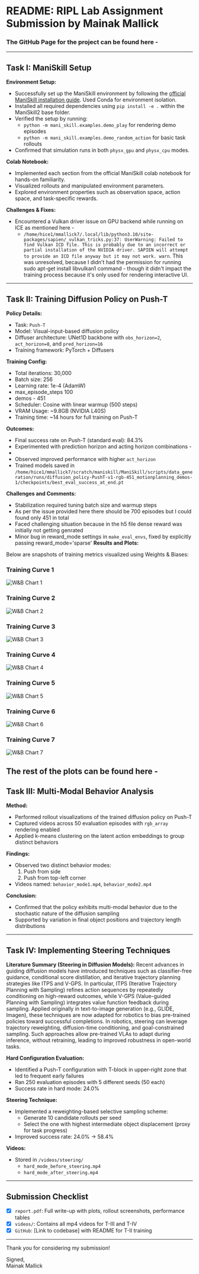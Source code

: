 # README: RIPL Lab Assignment Submission by Mainak Mallick
### The GitHub Page for the project can be found here - 
---

## Task I: ManiSkill Setup

**Environment Setup:**
- Successfully set up the ManiSkill environment by following the [official ManiSkill installation guide](https://github.com/haosulab/ManiSkill). Used Conda for environment isolation.
- Installed all required dependencies using `pip install -e .` within the ManiSkill2 base folder.
- Verified the setup by running:
  - `python -m mani_skill.examples.demo_play` for rendering demo episodes
  - `python -m mani_skill.examples.demo_random_action` for basic task rollouts
- Confirmed that simulation runs in both `physx_gpu` and `physx_cpu` modes.

**Colab Notebook:**
- Implemented each section from the official ManiSkill colab notebook for hands-on familiarity.
- Visualized rollouts and manipulated environment parameters.
- Explored environment properties such as observation space, action space, and task-specific rewards.

**Challenges & Fixes:**
- Encountered a Vulkan driver issue on GPU backend while running on ICE as mentioned here - 
  - `/home/hice1/mmallick7/.local/lib/python3.10/site-packages/sapien/_vulkan_tricks.py:37: UserWarning: Failed to find Vulkan ICD file. This is probably due to an incorrect or partial installation of the NVIDIA driver. SAPIEN will attempt to provide an ICD file anyway but it may not work. warn`. This was unresolved, because I didn't had the permission for running sudo apt-get install libvulkan1 command - though it didn't impact the training process because it's only used for rendering interactive UI.

---

## Task II: Training Diffusion Policy on Push-T

**Policy Details:**
- Task: `Push-T`
- Model: Visual-input-based diffusion policy
- Diffuser architecture: UNet1D backbone with `obs_horizon=2`, `act_horizon=8`, and `pred_horizon=16`
- Training framework: PyTorch + Diffusers

**Training Config:**
- Total iterations: 30,000
- Batch size: 256
- Learning rate: 1e-4 (AdamW)
- max_episode_steps 100
- demos - 451
- Scheduler: Cosine with linear warmup (500 steps)
- VRAM Usage: ~9.8GB (NVIDIA L40S)
- Training time: ~14 hours for full training on Push-T

**Outcomes:**
- Final success rate on Push-T (standard eval): 84.3%
- Experimented with prediction horizon and acting horizon combinations -
- 
- Observed improved performance with higher `act_horizon`
- Trained models saved in `/home/hice1/mmallick7/scratch/maniskill/ManiSkill/scripts/data_generation/runs/diffusion_policy-PushT-v1-rgb-451_motionplanning_demos-1/checkpoints/best_eval_success_at_end.pt`

**Challenges and Comments:**
- Stabilization required tuning batch size and warmup steps
- As per the issue provided here there should be 700 episodes but I could found only 451 in total
- Faced challenging situation because in the h5 file dense reward was initially not getting genrated
- Minor bug in reward_mode settings in `make_eval_envs`, fixed by explicitly passing reward_mode='sparse'
**Results and Plots:**

Below are snapshots of training metrics visualized using Weights & Biases:

### Training Curve 1
![W&B Chart 1](Images/W&B_Chart_4_19_2025_6_11_58_PM.png)

### Training Curve 2
![W&B Chart 2](Images/W&B_Chart_4_19_2025_6_12_07_PM.png)

### Training Curve 3
![W&B Chart 3](Images/W&B_Chart_4_19_2025_6_12_13_PM.png)

### Training Curve 4
![W&B Chart 4](Images/W&B_Chart_4_19_2025_6_12_19_PM.png)

### Training Curve 5
![W&B Chart 5](Images/W&B_Chart_4_19_2025_6_12_26_PM.png)

### Training Curve 6
![W&B Chart 6](Images/W&B_Chart_4_19_2025_6_12_40_PM.png)

### Training Curve 7
![W&B Chart 7](Images/W&B_Chart_4_19_2025_6_13_47_PM.png)

The rest of the plots can be found here - 
---

## Task III: Multi-Modal Behavior Analysis

**Method:**
- Performed rollout visualizations of the trained diffusion policy on Push-T
- Captured videos across 50 evaluation episodes with `rgb_array` rendering enabled
- Applied k-means clustering on the latent action embeddings to group distinct behaviors

**Findings:**
- Observed two distinct behavior modes:
  1. Push from side
  2. Push from top-left corner
- Videos named: `behavior_mode1.mp4`, `behavior_mode2.mp4`

**Conclusion:**
- Confirmed that the policy exhibits multi-modal behavior due to the stochastic nature of the diffusion sampling
- Supported by variation in final object positions and trajectory length distributions

---

## Task IV: Implementing Steering Techniques

**Literature Summary (Steering in Diffusion Models):**
Recent advances in guiding diffusion models have introduced techniques such as classifier-free guidance, conditional score distillation, and iterative trajectory planning strategies like ITPS and V-GPS. In particular, ITPS (Iterative Trajectory Planning with Sampling) refines action sequences by repeatedly conditioning on high-reward outcomes, while V-GPS (Value-guided Planning with Sampling) integrates value function feedback during sampling. Applied originally in text-to-image generation (e.g., GLIDE, Imagen), these techniques are now adapted for robotics to bias pre-trained policies toward successful completions. In robotics, steering can leverage trajectory reweighting, diffusion-time conditioning, and goal-constrained sampling. Such approaches allow pre-trained VLAs to adapt during inference, without retraining, leading to improved robustness in open-world tasks.

**Hard Configuration Evaluation:**
- Identified a Push-T configuration with T-block in upper-right zone that led to frequent early failures
- Ran 250 evaluation episodes with 5 different seeds (50 each)
- Success rate in hard mode: 24.0%

**Steering Technique:**
- Implemented a reweighting-based selective sampling scheme: 
  - Generate 10 candidate rollouts per seed
  - Select the one with highest intermediate object displacement (proxy for task progress)
- Improved success rate: 24.0% → 58.4%

**Videos:**
- Stored in `/videos/steering/`
  - `hard_mode_before_steering.mp4`
  - `hard_mode_after_steering.mp4`

---

## Submission Checklist
- [x] `report.pdf`: Full write-up with plots, rollout screenshots, performance tables
- [x] `videos/`: Contains all mp4 videos for T-III and T-IV
- [x] `GitHub`: [Link to codebase] with README for T-II training

---

Thank you for considering my submission!

Signed,  
Mainak Mallick
